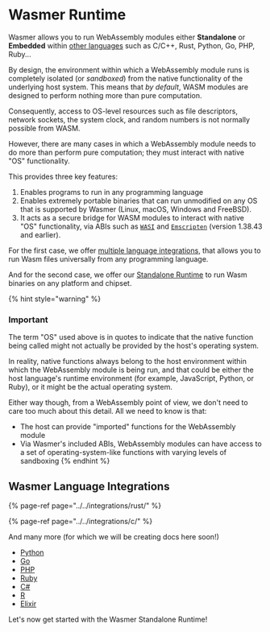 # Wasmer Runtime

Wasmer allows you to run WebAssembly modules either **Standalone** or **Embedded** within [other languages](./#wasmer-language-integrations) such as C/C++, Rust, Python, Go, PHP, Ruby...

By design, the environment within which a WebAssembly module runs is completely isolated \(or _sandboxed_\) from the native functionality of the underlying host system. This means that _by default_, WASM modules are designed to perform nothing more than pure computation.

Consequently, access to OS-level resources such as file descriptors, network sockets, the system clock, and random numbers is not normally possible from WASM.

However, there are many cases in which a WebAssembly module needs to do more than perform pure computation; they must interact with native "OS" functionality.

This provides three key features:

1. Enables programs to run in any programming language
2. Enables extremely portable binaries that can run unmodified on any OS that is supported by Wasmer \(Linux, macOS, Windows and FreeBSD\).
3. It acts as a secure bridge for WASM modules to interact with native "OS" functionality, via ABIs such as [`WASI`](https://github.com/webassembly/wasi) and [`Emscripten`](https://github.com/emscripten-core/emscripten) \(version 1.38.43 and earlier\).

For the first case, we offer [multiple language integrations](./#wasmer-language-integrations), that allows you to run Wasm files universally from any programming language.

And for the second case, we offer our [Standalone Runtime](getting-started.md) to run Wasm binaries on any platform and chipset.

{% hint style="warning" %}
### Important

The term "OS" used above is in quotes to indicate that the native function being called might not actually be provided by the host's operating system.

In reality, native functions always belong to the host environment within which the WebAssembly module is being run, and that could be either the host language's runtime environment \(for example, JavaScript, Python, or Ruby\), or it might be the actual operating system.

Either way though, from a WebAssembly point of view, we don't need to care too much about this detail. All we need to know is that:

* The host can provide "imported" functions for the WebAssembly module
* Via Wasmer's included ABIs, WebAssembly modules can have access to a set of operating-system-like functions with varying levels of sandboxing
{% endhint %}

## Wasmer Language Integrations

{% page-ref page="../../integrations/rust/" %}

{% page-ref page="../../integrations/c/" %}

And many more \(for which we will be creating docs here soon!\)

* [Python](https://github.com/wasmerio/python-ext-wasm)
* [Go](https://github.com/wasmerio/go-ext-wasm)
* [PHP](https://github.com/wasmerio/php-ext-wasm)
* [Ruby](https://github.com/wasmerio/ruby-ext-wasm)
* [C\#](https://github.com/migueldeicaza/WasmerSharp)
* [R](https://github.com/dirkschumacher/wasmr)
* [Elixir](https://github.com/tessi/wasmex)

Let's now get started with the Wasmer Standalone Runtime!

